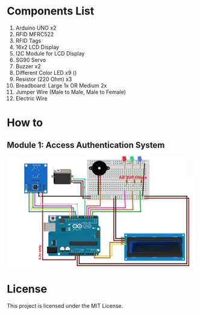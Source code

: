 # Components List
1. Arduino UNO x2
2. RFID MFRC522
3. RFID Tags
4. 16x2 LCD Display
5. I2C Module for LCD Display
6. SG90 Servo
7. Buzzer x2
8. Different Color LED x9 ()
9. Resistor (220 Ohm) x3
10. Breadboard: Large 1x OR Medium 2x
11. Jumper Wire (Male to Male, Male to Female)
12. Electric Wire



# How to 
## Module 1: Access Authentication System

<img src="Module 1 Access Authentication System/Student Access Authentication System Circuit.PNG" alt="Student Access Authentication System Circuit Diagram" width="500">

# License
This project is licensed under the MIT License.
